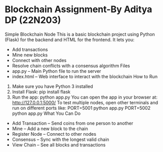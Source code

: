 # Blockchain Assignment-By Aditya DP (22N203)
Simple Blockchain Node
This is a basic blockchain project using Python (Flask) for the backend and HTML for the frontend. It lets you:
* Add transactions
* Mine new blocks
* Connect with other nodes
* Resolve chain conflicts with a consensus algorithm
Files
* app.py – Main Python file to run the server
* index.html – Web interface to interact with the blockchain
How to Run
1. Make sure you have Python 3 installed
2. Install Flask:
pip install flask
3. Run the app:
python app.py
You can open the app in your browser at: http://127.0.0.1:5000/
To test multiple nodes, open other terminals and run on different ports like:
PORT=5001 python app.py
PORT=5002 python app.py
What You Can Do
* Add Transaction – Send coins from one person to another
* Mine – Add a new block to the chain
* Register Node – Connect to other nodes
* Consensus – Sync with the longest valid chain
* View Chain – See all blocks and transactions
